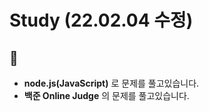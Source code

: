 # Study (22.02.04 수정)
## :hamster:

- **node.js(JavaScript)** 로 문제를 풀고있습니다.   
- **백준 Online Judge** 의 문제를 풀고있습니다.